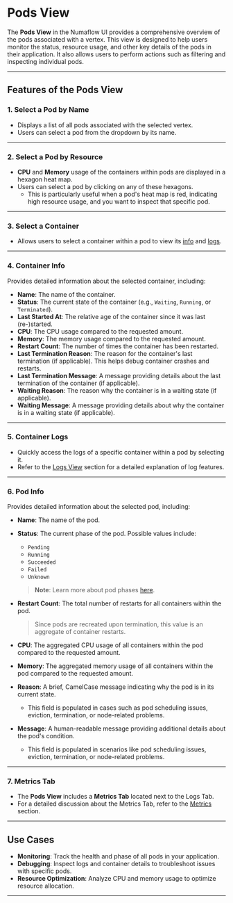 # Pods View

The **Pods View** in the Numaflow UI provides a comprehensive overview of the pods associated with a vertex. This view is designed to help users monitor the status, resource usage, and other key details of the pods in their application. It also allows users to perform actions such as filtering and inspecting individual pods.

---

## Features of the Pods View

### 1. Select a Pod by Name

-   Displays a list of all pods associated with the selected vertex.
-   Users can select a pod from the dropdown by its name.

---

### 2. Select a Pod by Resource

-   **CPU** and **Memory** usage of the containers within pods are displayed in a hexagon heat map.
-   Users can select a pod by clicking on any of these hexagons.
    -   This is particularly useful when a pod's heat map is red, indicating high resource usage, and you want to inspect that specific pod.

---

### 3. Select a Container

-   Allows users to select a container within a pod to view its [info](#container-info) and [logs](#container-logs).

---

### 4. Container Info

Provides detailed information about the selected container, including:

-   **Name**: The name of the container.
-   **Status**: The current state of the container (e.g., `Waiting`, `Running`, or `Terminated`).
-   **Last Started At**: The relative age of the container since it was last (re-)started.
-   **CPU**: The CPU usage compared to the requested amount.
-   **Memory**: The memory usage compared to the requested amount.
-   **Restart Count**: The number of times the container has been restarted.
-   **Last Termination Reason**: The reason for the container's last termination (if applicable). This helps debug container crashes and restarts.
-   **Last Termination Message**: A message providing details about the last termination of the container (if applicable).
-   **Waiting Reason**: The reason why the container is in a waiting state (if applicable).
-   **Waiting Message**: A message providing details about why the container is in a waiting state (if applicable).

---

### 5. Container Logs

-   Quickly access the logs of a specific container within a pod by selecting it.
-   Refer to the [Logs View](./logs.md) section for a detailed explanation of log features.

---

### 6. Pod Info

Provides detailed information about the selected pod, including:

-   **Name**: The name of the pod.
-   **Status**: The current phase of the pod. Possible values include:

    -   `Pending`
    -   `Running`
    -   `Succeeded`
    -   `Failed`
    -   `Unknown`

    > **Note**: Learn more about pod phases [here](https://kubernetes.io/docs/concepts/workloads/pods/pod-lifecycle/#pod-phase).

-   **Restart Count**: The total number of restarts for all containers within the pod.
    > Since pods are recreated upon termination, this value is an aggregate of container restarts.
-   **CPU**: The aggregated CPU usage of all containers within the pod compared to the requested amount.
-   **Memory**: The aggregated memory usage of all containers within the pod compared to the requested amount.
-   **Reason**: A brief, CamelCase message indicating why the pod is in its current state.
    -   This field is populated in cases such as pod scheduling issues, eviction, termination, or node-related problems.
-   **Message**: A human-readable message providing additional details about the pod's condition.
    -   This field is populated in scenarios like pod scheduling issues, eviction, termination, or node-related problems.

---

### 7. Metrics Tab

-   The **Pods View** includes a **Metrics Tab** located next to the Logs Tab.
-   For a detailed discussion about the Metrics Tab, refer to the [Metrics](./logs.md) section.

---

## Use Cases

-   **Monitoring**: Track the health and phase of all pods in your application.
-   **Debugging**: Inspect logs and container details to troubleshoot issues with specific pods.
-   **Resource Optimization**: Analyze CPU and memory usage to optimize resource allocation.

---
